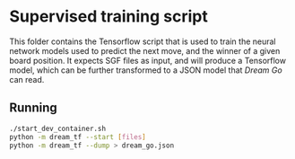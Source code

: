 # Supervised training script

This folder contains the Tensorflow script that is used to train the neural network models used to predict the next move, and the winner of a given board position. It expects SGF files as input, and will produce a Tensorflow model, which can be further transformed to a JSON model that _Dream Go_ can read.

## Running

```bash
./start_dev_container.sh
python -m dream_tf --start [files]
python -m dream_tf --dump > dream_go.json
```
